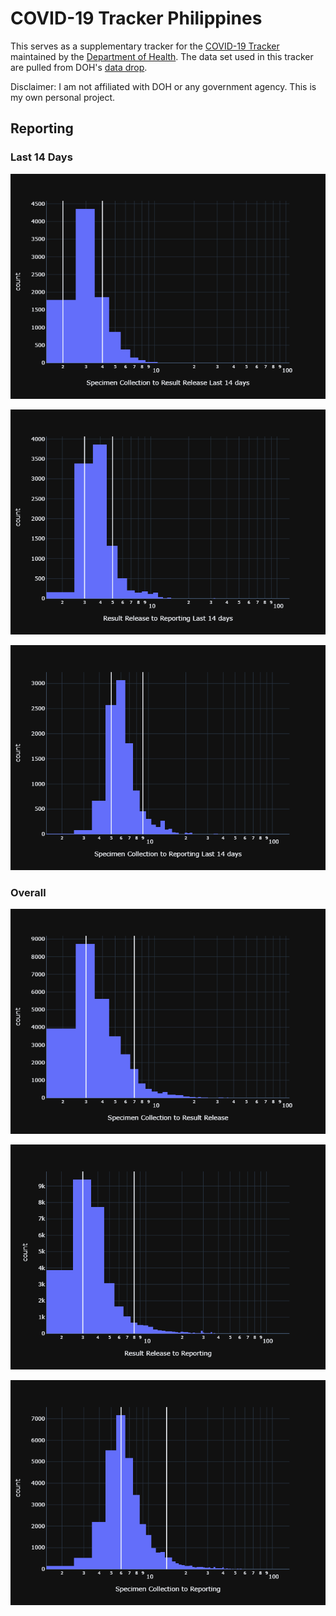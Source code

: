 # COVID-19 Tracker Philippines

This serves as a supplementary tracker for the [COVID-19 Tracker](https://www.doh.gov.ph/covid19tracker) maintained by the [Department of Health](https://www.doh.gov.ph/). The data set used in this tracker are pulled from DOH's [data drop](https://drive.google.com/drive/folders/1ZPPcVU4M7T-dtRyUceb0pMAd8ickYf8o?usp=sharing).

Disclaimer: I am not affiliated with DOH or any government agency. This is my own personal project.


## Reporting

### Last 14 Days
![SpecimenToRelease14days](images/SpecimenToRelease14days.png)

![ReleaseToRepConf14days](images/ReleaseToRepConf14days.png)

![SpecimenToRepConf14days](images/SpecimenToRepConf14days.png)

### Overall
![SpecimenToRelease](images/SpecimenToRelease.png)

![ReleaseToRepConf](images/ReleaseToRepConf.png)

![SpecimenToRepConf](images/SpecimenToRepConf.png)
